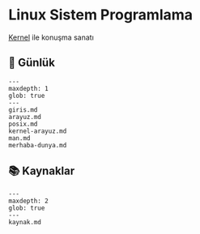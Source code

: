 # Linux Sistem Programlama

[Kernel](https://kernel.org/) ile konuşma sanatı

## 📝 Günlük

```{toctree}
---
maxdepth: 1
glob: true
---
giris.md
arayuz.md
posix.md
kernel-arayuz.md
man.md
merhaba-dunya.md
```

## 📚 Kaynaklar

```{toctree}
---
maxdepth: 2
glob: true
---
kaynak.md
```
